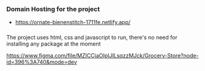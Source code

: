 ### Domain Hosting for the project
*  https://ornate-bienenstitch-1711fe.netlify.app/
###
The project uses html, css and javascript to run, there's no need for installing any package at the moment


https://www.figma.com/file/MZICCjaOIpIJILsqzzMJck/Grocery-Store?node-id=396%3A740&mode=dev


